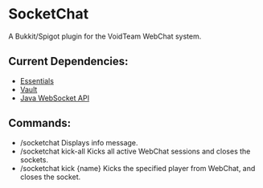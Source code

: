 SocketChat
==========
A Bukkit/Spigot plugin for the VoidTeam WebChat system.

Current Dependencies:
---------------------
- [Essentials](https://github.com/essentials/Essentials)
- [Vault](https://github.com/MilkBowl/Vault)
- [Java WebSocket API](https://github.com/TooTallNate/Java-WebSocket)

Commands:
---------
- /socketchat               Displays info message.
- /socketchat kick-all      Kicks all active WebChat sessions and closes the sockets.
- /socketchat kick {name}   Kicks the specified player from WebChat, and closes the socket.
